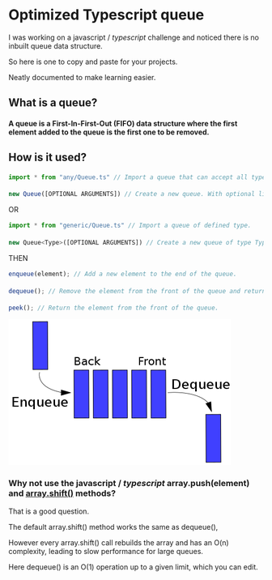 # Optimized Typescript queue

I was working on a javascript / _typescript_ challenge and noticed there is no inbuilt queue data structure.

So here is one to copy and paste for your projects.

Neatly documented to make learning easier.

## What is a queue?

#### A queue is a First-In-First-Out (FIFO) data structure where the first element added to the queue is the first one to be removed.

## How is it used?

```javascript
import * from "any/Queue.ts" // Import a queue that can accept all types.

new Queue([OPTIONAL ARGUMENTS]) // Create a new queue. With optional list of elements.
```

OR

```javascript
import * from "generic/Queue.ts" // Import a queue of defined type.

new Queue<Type>([OPTIONAL ARGUMENTS]) // Create a new queue of type Type. With optional list of elements.
```

THEN

```javascript
enqueue(element); // Add a new element to the end of the queue.

dequeue(); // Remove the element from the front of the queue and return it.

peek(); // Return the element from the front of the queue.
```

<picture>
  <source media="(prefers-color-scheme: dark)" srcset="data_queue-light.png">
  <source media="(prefers-color-scheme: light)" srcset="data_queue-dark.png">
  <img alt="Queue data structure illustration. Credit to Vegpuff." width="440" src="data_queue.png">
</picture>

### Why not use the javascript / _typescript_ array.push(element) and [array.shift()](https://developer.mozilla.org/en-US/docs/Web/JavaScript/Reference/Global_Objects/Array/shift) methods?

That is a good question.

The default array.shift() method works the same as dequeue(),

However every array.shift() call rebuilds the array and has an O(n) complexity, leading to slow performance for large queues.

Here dequeue() is an O(1) operation up to a given limit, which you can edit.
